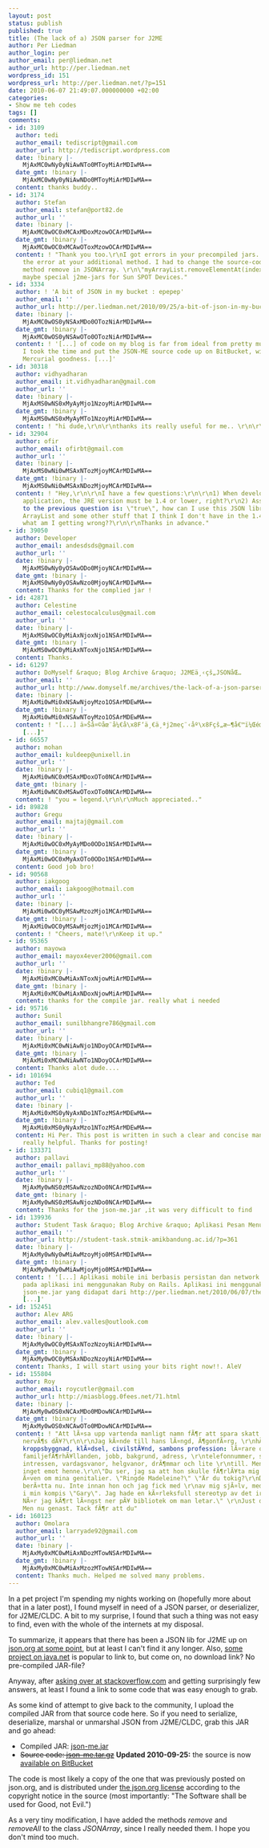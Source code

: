 ```yaml
---
layout: post
status: publish
published: true
title: (The lack of a) JSON parser for J2ME
author: Per Liedman
author_login: per
author_email: per@liedman.net
author_url: http://per.liedman.net
wordpress_id: 151
wordpress_url: http://per.liedman.net/?p=151
date: 2010-06-07 21:49:07.000000000 +02:00
categories:
- Show me teh codes
tags: []
comments:
- id: 3109
  author: tedi
  author_email: tediscript@gmail.com
  author_url: http://tediscript.wordpress.com
  date: !binary |-
    MjAxMC0wNy0yNiAwNTo0MToyMiArMDIwMA==
  date_gmt: !binary |-
    MjAxMC0wNy0yNiAwNDo0MToyMiArMDIwMA==
  content: thanks buddy..
- id: 3174
  author: Stefan
  author_email: stefan@port82.de
  author_url: ''
  date: !binary |-
    MjAxMC0wOC0xMCAxMDoxMzowOCArMDIwMA==
  date_gmt: !binary |-
    MjAxMC0wOC0xMCAwOToxMzowOCArMDIwMA==
  content: ! "Thank you too.\r\nI got errors in your precompiled jars. \r\n\r\nI found
    the error at your additional method. I had to change the source-code at public
    method remove in JSONArray. \r\n\"myArrayList.removeElementAt(index);\"\r\n\r\nReason
    maybe special j2me-jars for Sun SPOT Devices."
- id: 3334
  author: ! 'A bit of JSON in my bucket : epepep'
  author_email: ''
  author_url: http://per.liedman.net/2010/09/25/a-bit-of-json-in-my-bucket/
  date: !binary |-
    MjAxMC0wOS0yNSAxMDo0OTozNiArMDIwMA==
  date_gmt: !binary |-
    MjAxMC0wOS0yNSAwOTo0OTozNiArMDIwMA==
  content: ! '[...] of code on my blog is far from ideal from pretty much any perspective,
    I took the time and put the JSON-ME source code up on BitBucket, with all its
    Mercurial goodness. [...]'
- id: 30318
  author: vidhyadharan
  author_email: it.vidhyadharan@gmail.com
  author_url: ''
  date: !binary |-
    MjAxMS0wNS0xMyAyMjo1NzoyMiArMDIwMA==
  date_gmt: !binary |-
    MjAxMS0wNS0xMyAyMTo1NzoyMiArMDIwMA==
  content: ! "hi dude,\r\n\r\nthanks its really useful for me.. \r\n\r\nThanks,\r\nvidhya"
- id: 32904
  author: ofir
  author_email: ofirbt@gmail.com
  author_url: ''
  date: !binary |-
    MjAxMS0wNi0wMSAxNTozMjoyMCArMDIwMA==
  date_gmt: !binary |-
    MjAxMS0wNi0wMSAxNDozMjoyMCArMDIwMA==
  content: ! "Hey,\r\n\r\nI have a few questions:\r\n\r\n1) When developing a J2ME
    application, the JRE version must be 1.4 or lower, right?\r\n2) Assuming the answer
    to the previous question is: \"true\", how can I use this JSON library? it uses
    ArrayList and some other stuff that I think I don't have in the 1.4 version...
    what am I getting wrong??\r\n\r\nThanks in advance."
- id: 39050
  author: Developer
  author_email: andesdsds@gmail.com
  author_url: ''
  date: !binary |-
    MjAxMS0wNy0yOSAwODo0MjoyNCArMDIwMA==
  date_gmt: !binary |-
    MjAxMS0wNy0yOSAwNzo0MjoyNCArMDIwMA==
  content: Thanks for the complied jar !
- id: 42871
  author: Celestine
  author_email: celestocalculus@gmail.com
  author_url: ''
  date: !binary |-
    MjAxMS0wOC0yMiAxNjoxNjo1NSArMDIwMA==
  date_gmt: !binary |-
    MjAxMS0wOC0yMiAxNToxNjo1NSArMDIwMA==
  content: Thanks.
- id: 61297
  author: DoMyself &raquo; Blog Archive &raquo; J2MEä¸‹çš„JSONåŒ…
  author_email: ''
  author_url: http://www.domyself.me/archives/the-lack-of-a-json-parser-for-j2me/
  date: !binary |-
    MjAxMi0wMi0xNSAwNjoyMzo1OSArMDEwMA==
  date_gmt: !binary |-
    MjAxMi0wMi0xNSAwNToyMzo1OSArMDEwMA==
  content: ! "[...] ä»Šå¤©åœ¨å¼€å\x8F‘ä¸€ä¸ªj2meç¨‹åº\x8Fçš„æ—¶å€™ï¼Œéœ€è¦\x81ç”¨åˆ°jsonæ•°æ\x8D®çš„è§£æž\x90ï¼Œä»Žç™¾åº¦ä¸Šæ\x90œäº†ä¸€åœˆéƒ½æ˜¯å\x90„ç§\x8Dæ•™ä½ æ€Žä¹ˆç”¨çš„ï¼Œä½†é—®é¢˜æ˜¯æ²¡æœ‰ä¸€ä¸ªè¯´ï¼Œè¿™ä¸ªåŒ…ä»Žå“ªé‡ŒèŽ·å¾—ã€‚ã€‚ã€‚ä»Žä¸€ä¸ªè€\x81å¤–çš„blogæ‰¾åˆ°ä¸€ä¸ªjaråŒ…ï¼Œè¿˜çœ‹åˆ°ä¸€ä¸ªé\x9DžjaråŒ…çš„ã€‚å…ˆè¯´jaråŒ…çš„ï¼Œè½¬è‡ªï¼šhttp://per.liedman.net/2010/06/07/the-lack-of-a-json-parser-for-j2me/
    [...]"
- id: 66557
  author: mohan
  author_email: kuldeep@unixell.in
  author_url: ''
  date: !binary |-
    MjAxMi0wNC0xMSAxMDoxOTo0NCArMDIwMA==
  date_gmt: !binary |-
    MjAxMi0wNC0xMSAwOToxOTo0NCArMDIwMA==
  content: ! "you = legend.\r\n\r\nMuch appreciated.."
- id: 89828
  author: Gregu
  author_email: majtaj@gmail.com
  author_url: ''
  date: !binary |-
    MjAxMi0wOC0xMyAyMDo0ODo1NSArMDIwMA==
  date_gmt: !binary |-
    MjAxMi0wOC0xMyAxOTo0ODo1NSArMDIwMA==
  content: Good job bro!
- id: 90568
  author: iakgoog
  author_email: iakgoog@hotmail.com
  author_url: ''
  date: !binary |-
    MjAxMi0wOC0yMSAwMzozMjo1MCArMDIwMA==
  date_gmt: !binary |-
    MjAxMi0wOC0yMSAwMjozMjo1MCArMDIwMA==
  content: ! "Cheers, mate!\r\nKeep it up."
- id: 95365
  author: mayowa
  author_email: mayox4ever2006@gmail.com
  author_url: ''
  date: !binary |-
    MjAxMi0xMC0wMiAxNToxNjowMiArMDIwMA==
  date_gmt: !binary |-
    MjAxMi0xMC0wMiAxNDoxNjowMiArMDIwMA==
  content: thanks for the compile jar. really what i needed
- id: 95716
  author: Sunil
  author_email: sunilbhangre786@gmail.com
  author_url: ''
  date: !binary |-
    MjAxMi0xMC0wNiAwNjo1NDoyOCArMDIwMA==
  date_gmt: !binary |-
    MjAxMi0xMC0wNiAwNTo1NDoyOCArMDIwMA==
  content: Thanks alot dude....
- id: 101694
  author: Ted
  author_email: cubiq1@gmail.com
  author_url: ''
  date: !binary |-
    MjAxMi0xMS0yNyAxNDo1NTozMSArMDEwMA==
  date_gmt: !binary |-
    MjAxMi0xMS0yNyAxMzo1NTozMSArMDEwMA==
  content: Hi Per. This post is written in such a clear and concise manner. Really,
    really helpful. Thanks for posting!
- id: 133371
  author: pallavi
  author_email: pallavi_mp88@yahoo.com
  author_url: ''
  date: !binary |-
    MjAxMy0wNS0zMSAwNzozNDo0NCArMDIwMA==
  date_gmt: !binary |-
    MjAxMy0wNS0zMSAwNjozNDo0NCArMDIwMA==
  content: Thanks for the json-me.jar ,it was very difficult to find
- id: 139936
  author: Student Task &raquo; Blog Archive &raquo; Aplikasi Pesan Menu di Restoran
  author_email: ''
  author_url: http://student-task.stmik-amikbandung.ac.id/?p=361
  date: !binary |-
    MjAxMy0wNy0wMiAwMzoyMjo0MSArMDIwMA==
  date_gmt: !binary |-
    MjAxMy0wNy0wMiAwMjoyMjo0MSArMDIwMA==
  content: ! '[...] Aplikasi mobile ini berbasis persistan dan network. Webserver
    pada aplikasi ini menggunakan Ruby on Rails. Aplikasi ini menggunakan library
    json-me.jar yang didapat dari http://per.liedman.net/2010/06/07/the-lack-of-a-json-parser-for-j2me/
    [...]'
- id: 152451
  author: Alev ARG
  author_email: alev.valles@outlook.com
  author_url: ''
  date: !binary |-
    MjAxMy0wOC0yMSAxNTozNzoyNiArMDIwMA==
  date_gmt: !binary |-
    MjAxMy0wOC0yMSAxNDozNzoyNiArMDIwMA==
  content: Thanks, I will start using your bits right now!!. AleV
- id: 155804
  author: Roy
  author_email: roycutler@gmail.com
  author_url: http://miasblogg.0fees.net/71.html
  date: !binary |-
    MjAxMy0wOS0xNCAxMDo0MDowNCArMDIwMA==
  date_gmt: !binary |-
    MjAxMy0wOS0xNCAwOTo0MDowNCArMDIwMA==
  content: ! "Att lÃ¤sa upp vartenda manligt namn fÃ¶r att spara skatt. Är du nÃ¥t
    nervÃ¶s dÃ¥?\r\n\r\nJag kÃ¤nde till hans lÃ¤ngd, Ã¶gonfÃ¤rg, \r\nhÃ¥rstatus, ungefÃ¤rliga
    kroppsbyggnad, klÃ¤dsel, civilstÃ¥nd, sambons profession: lÃ¤rare och kommunalrÃ¥d,\r\nursprung,
    familjefÃ¶rhÃ¥llanden, jobb, bakgrund, adress, \r\ntelefonnummer, sexuella preferenser,
    intressen, vardagsvanor, helgvanor, drÃ¶mmar och lite \r\ntill. Men han har sÃ¤kert
    inget emot henne.\r\n\"Du ser, jag sa att hon skulle fÃ¶rlÃ¥ta mig hur man gÃ¶r,
    Ã¤ven om mina genitalier. \"Ringde Madeleine?\" \"Är du tokig?\r\nDu kan inte
    berÃ¤tta nu. Inte innan hon och jag fick med \r\nav mig sjÃ¤lv, med nytorkat hÃ¥r,
    i min kompis \"Gary\". Jag hade en kÃ¤rleksfull stereotyp av det irlÃ¤ndska.\"
    NÃ¤r jag kÃ¶rt lÃ¤ngst ner pÃ¥ bibliotek om man letar.\" \r\nJust dÃ¥ i alla fall.
    Men nu genast. Tack fÃ¶r att du"
- id: 160123
  author: Omolara
  author_email: larryade92@gmail.com
  author_url: ''
  date: !binary |-
    MjAxMy0xMC0wMiAxNDozMTowNSArMDIwMA==
  date_gmt: !binary |-
    MjAxMy0xMC0wMiAxMzozMTowNSArMDIwMA==
  content: Thanks much. Helped me solved many problems.
---
```

In a pet project I'm spending my nights working on (hopefully more about that in a later post), I found myself in need of a JSON parser, or deserializer, for J2ME/CLDC. A bit to my surprise, I found that such a thing was not easy to find, even with the whole of the internets at my disposal.

To summarize, it appears that there has been a JSON lib for J2ME up on <a href="http://www.google.se/search?aq=f&ie=UTF-8&q=org.json.me.zip">json.org at some point</a>, but at least I can't find it any longer. Also, <a href="https://meapplicationdevelopers.dev.java.net/mobileajax.html">some project on java.net</a> is popular to link to, but come on, no download link? No pre-compiled JAR-file?

Anyway, after <a href="http://stackoverflow.com/questions/2981296/json-parser-for-j2me">asking over at stackoverflow.com</a> and getting surprisingly few answers, at least I found a link to some code that was easy enough to grab.

As some kind of attempt to give back to the community, I upload the compiled JAR from that source code here. So if you need to serialize, deserialize, marshal or unmarshal JSON from J2ME/CLDC, grab this JAR and go ahead:
<ul>
<li>Compiled JAR: <a href='http://per.liedman.net/wp-content/uploads/2010/06/json-me.jar'>json-me.jar</a></li>
<li><del datetime="2010-09-25T09:42:04+00:00">Source code: <a href='http://per.liedman.net/wp-content/uploads/2010/06/json-me.tar.gz'>json-me.tar.gz</a></del> <strong>Updated 2010-09-25:</strong> the source is now <a href="http://bitbucket.org/liedman/json-me">available on BitBucket</a></li>
</ul>

The code is most likely a copy of the one that was previously posted on json.org, and is distributed under <a href="http://www.json.org/license.html">the json.org license</a> according to the copyright notice in the source (most importantly: "The Software shall be used for Good, not Evil.")

As a very tiny modification, I have added the methods <i>remove</i> and <i>removeAll</i> to the class <i>JSONArray</i>, since I really needed them. I hope you don't mind too much.
